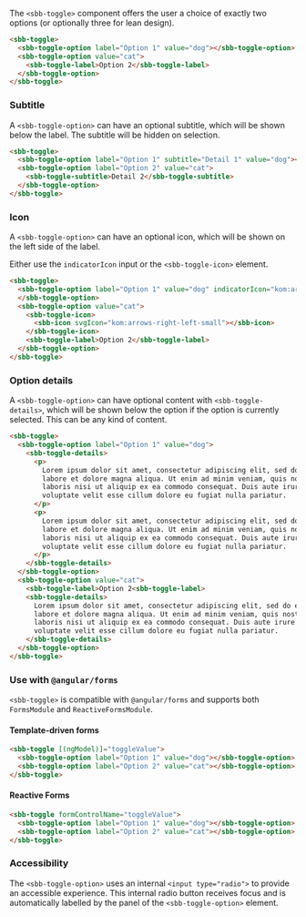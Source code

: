 The `<sbb-toggle>` component offers the user a choice of exactly two options
(or optionally three for lean design).

```html
<sbb-toggle>
  <sbb-toggle-option label="Option 1" value="dog"></sbb-toggle-option>
  <sbb-toggle-option value="cat">
    <sbb-toggle-label>Option 2</sbb-toggle-label>
  </sbb-toggle-option>
</sbb-toggle>
```

### Subtitle

A `<sbb-toggle-option>` can have an optional subtitle, which will be shown below the label.
The subtitle will be hidden on selection.

```html
<sbb-toggle>
  <sbb-toggle-option label="Option 1" subtitle="Detail 1" value="dog"></sbb-toggle-option>
  <sbb-toggle-option label="Option 2" value="cat">
    <sbb-toggle-subtitle>Detail 2</sbb-toggle-subtitle>
  </sbb-toggle-option>
</sbb-toggle>
```

### Icon

A `<sbb-toggle-option>` can have an optional icon, which will be shown on the left side of
the label.

Either use the `indicatorIcon` input or the `<sbb-toggle-icon>` element.

```html
<sbb-toggle>
  <sbb-toggle-option label="Option 1" value="dog" indicatorIcon="kom:arrow-right-small">
  </sbb-toggle-option>
  <sbb-toggle-option value="cat">
    <sbb-toggle-icon>
      <sbb-icon svgIcon="kom:arrows-right-left-small"></sbb-icon>
    </sbb-toggle-icon>
    <sbb-toggle-label>Option 2</sbb-toggle-label>
  </sbb-toggle-option>
</sbb-toggle>
```

### Option details

A `<sbb-toggle-option>` can have optional content with `<sbb-toggle-details>`, which will be shown
below the option if the option is currently selected. This can be any kind of content.

```html
<sbb-toggle>
  <sbb-toggle-option label="Option 1" value="dog">
    <sbb-toggle-details>
      <p>
        Lorem ipsum dolor sit amet, consectetur adipiscing elit, sed do eiusmod tempor incididunt ut
        labore et dolore magna aliqua. Ut enim ad minim veniam, quis nostrud exercitation ullamco
        laboris nisi ut aliquip ex ea commodo consequat. Duis aute irure dolor in reprehenderit in
        voluptate velit esse cillum dolore eu fugiat nulla pariatur.
      </p>
      <p>
        Lorem ipsum dolor sit amet, consectetur adipiscing elit, sed do eiusmod tempor incididunt ut
        labore et dolore magna aliqua. Ut enim ad minim veniam, quis nostrud exercitation ullamco
        laboris nisi ut aliquip ex ea commodo consequat. Duis aute irure dolor in reprehenderit in
        voluptate velit esse cillum dolore eu fugiat nulla pariatur.
      </p>
    </sbb-toggle-details>
  </sbb-toggle-option>
  <sbb-toggle-option value="cat">
    <sbb-toggle-label>Option 2<sbb-toggle-label>
    <sbb-toggle-details>
      Lorem ipsum dolor sit amet, consectetur adipiscing elit, sed do eiusmod tempor incididunt ut
      labore et dolore magna aliqua. Ut enim ad minim veniam, quis nostrud exercitation ullamco
      laboris nisi ut aliquip ex ea commodo consequat. Duis aute irure dolor in reprehenderit in
      voluptate velit esse cillum dolore eu fugiat nulla pariatur.
    </sbb-toggle-details>
  </sbb-toggle-option>
</sbb-toggle>
```

### Use with `@angular/forms`

`<sbb-toggle>` is compatible with `@angular/forms` and supports both `FormsModule`
and `ReactiveFormsModule`.

#### Template-driven forms

```html
<sbb-toggle [(ngModel)]="toggleValue">
  <sbb-toggle-option label="Option 1" value="dog"></sbb-toggle-option>
  <sbb-toggle-option label="Option 2" value="cat"></sbb-toggle-option>
</sbb-toggle>
```

#### Reactive Forms

```html
<sbb-toggle formControlName="toggleValue">
  <sbb-toggle-option label="Option 1" value="dog"></sbb-toggle-option>
  <sbb-toggle-option label="Option 2" value="cat"></sbb-toggle-option>
</sbb-toggle>
```

### Accessibility

The `<sbb-toggle-option>` uses an internal `<input type="radio">` to provide an accessible experience.
This internal radio button receives focus and is automatically labelled by the panel of the
`<sbb-toggle-option>` element.
